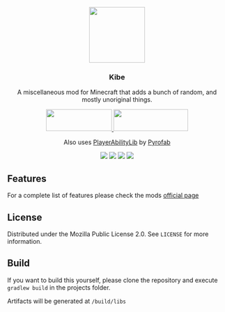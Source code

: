 <p align="center"><img src="https://i.imgur.com/wxBb9f2.png" width="128" height="128"></p>
<h3 align="center">Kibe</h3>
<p align="center">A miscellaneous mod for Minecraft that adds a bunch of random, and mostly unoriginal things.</p>
<p align="center">
  <a title="Fabric API" href="https://github.com/FabricMC/fabric">
    <img src="https://i.imgur.com/Ol1Tcf8.png" width="151" height="50" />
  </a>
  <a title="Fabric Language Kotlin" href="https://github.com/FabricMC/fabric-language-kotlin" target="_blank" rel="noopener noreferrer">
    <img src="https://i.imgur.com/c1DH9VL.png" width="171" height="50" />
  </a>
  <p align="center">Also uses <a href="https://github.com/Ladysnake/PlayerAbilityLib">PlayerAbilityLib</a> by <a href="https://github.com/Pyrofab">Pyrofab</a></p>
</p>
<p align="center">
  <a href="https://github.com/lucaargolo/kibe/actions"><img src="https://github.com/lucaargolo/kibe/workflows/Build/badge.svg"/></a>
  <a href="https://opensource.org/licenses/MPL-2.0"><img src="https://img.shields.io/badge/License-MPL%202.0-brightgreen.svg"></a>
    <a href="https://www.curseforge.com/minecraft/mc-mods/kibe"><img src="http://cf.way2muchnoise.eu/versions/kibe_latest.svg"></a>
  <a href="https://www.curseforge.com/minecraft/mc-mods/kibe"><img src="http://cf.way2muchnoise.eu/kibe.svg"></a>
</p>

## Features
For a complete list of features please check the mods [official page](https://www.curseforge.com/minecraft/mc-mods/kibe)

## License
Distributed under the Mozilla Public License 2.0. See `LICENSE` for more information.

## Build
If you want to build this yourself, please clone the repository and execute `gradlew build` in the projects folder. 

Artifacts will be generated at `/build/libs`
